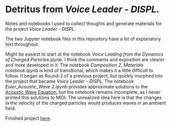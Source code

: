 # Detritus from *Voice Leader - DISPL.*
Notes and notebooks I used to collect thoughts and generate materials for the project *Voice Leader* - *DISPL.*

The two Jupyter notebook files in this repository have a lot of explanatory text throughout.

Might be easiest to start at the notebook *Voice Leading from the Dynamics of Charged Particles.ipynb*. I think the comments and exposition are clearer and more developed in it. The notebook *Composition 2, Materials notebook.ipynb* is kind of transitional, which makes it a little difficult to follow. It began as Round-2 of a previous project, but quickly morphed into the project that became *Voice Leader - DISPL.* The notebook *Euler_Acoustic_Wave 2.ipynb* provides approximate solutions to the [Acoustic Wave Equation](https://en.wikipedia.org/wiki/Acoustic_wave_equation), but the notebook remains incomplete, as I never printed this solutions to MIDI. The unrealized idea here is that the changes in the velocity of the charged particles would produces waves in an ambient field.

Finished project [here](https://soundcloud.com/tyler-foster/sets/voice-leader-displ).
